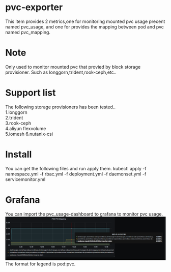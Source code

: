 # pvc-exporter
This item provides 2 metrics,one for monitoring mounted pvc usage precent named pvc_usage, and one for provides the mapping between pod and pvc named pvc_mapping.

# Note
Only used to monitor mounted pvc that provied by block storage provisioner. Such as longgorn,trident,rook-ceph,etc..

# Support list
The following storage provisioners has been tested..  
1.longgorn  
2.trident  
3.rook-ceph  
4.aliyun flexvolume  
5.iomesh
6.nutanix-csi
 
# Install
You can get the following files and run apply them.
kubectl apply -f namespace.yml -f rbac.yml -f deployment.yml -f daemonset.yml -f servicemonitor.yml

# Grafana

You can import the pvc_usage-dashboard to grafana to monitor pvc usage.
![grafana-1](./grafana-1.PNG)
The format for legend is pod:pvc.
